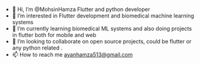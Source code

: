 - 👋 Hi, I’m @MohsinHamza Flutter and python developer
- 👀 I’m interested in Flutter development and biomedical machine learning systems
- 🌱 I’m currently learning biomedical ML systems and also doing projects in flutter both for mobile and web
- 💞️ I’m looking to collaborate on open source projects, could be flutter or any python related .
- 📫 How to reach me ayanhamza513@gmail.com

<!---
MohsinHamza/MohsinHamza is a ✨ special ✨ repository because its `README.md` (this file) appears on your GitHub profile.
You can click the Preview link to take a look at your changes.
--->
